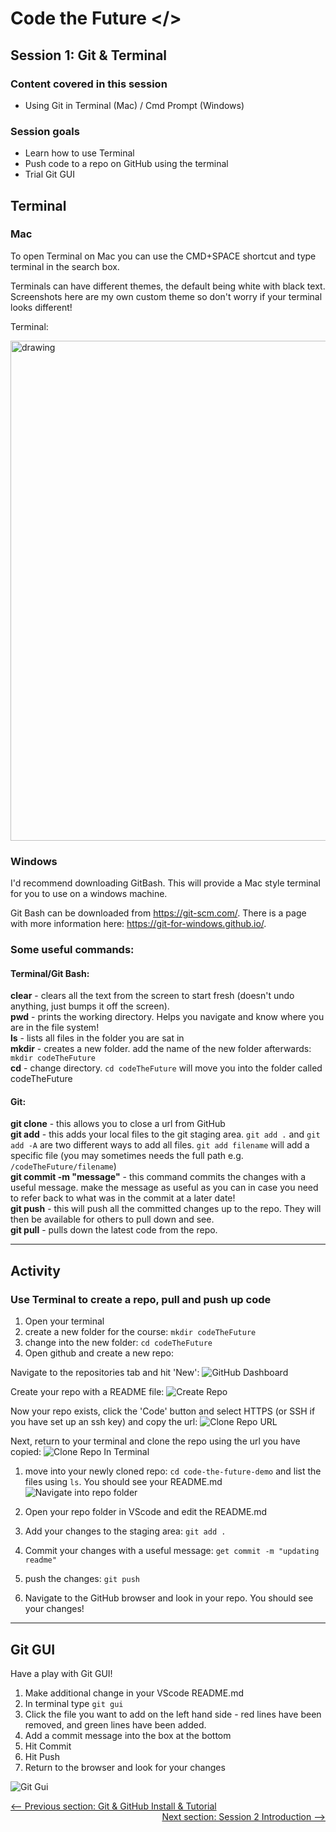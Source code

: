 # Code the Future </>

## Session 1: Git & Terminal

### Content covered in this session

- Using Git in Terminal (Mac) / Cmd Prompt (Windows)

### Session goals

- Learn how to use Terminal
- Push code to a repo on GitHub using the terminal
- Trial Git GUI

## Terminal

### Mac

To open Terminal on Mac you can use the CMD+SPACE shortcut and type terminal in the search box.

Terminals can have different themes, the default being white with black text. Screenshots here are my own custom theme so don't worry if your terminal looks different!

Terminal:

<img src="https://raw.githubusercontent.com/sarah-cic-uk/Code-the-Future/main/images/session1/terminal.png" alt="drawing" width="800"/>

### Windows

I'd recommend downloading GitBash. This will provide a Mac style terminal for you to use on a windows machine.

Git Bash can be downloaded from https://git-scm.com/. There is a page with more information here: https://git-for-windows.github.io/.

### Some useful commands:

#### Terminal/Git Bash:

**clear** - clears all the text from the screen to start fresh (doesn't undo anything, just bumps it off the screen).   
**pwd** - prints the working directory. Helps you navigate and know where you are in the file system!   
**ls** - lists all files in the folder you are sat in   
**mkdir** - creates a new folder. add the name of the new folder afterwards: `mkdir codeTheFuture`   
**cd** - change directory. `cd codeTheFuture` will move you into the folder called codeTheFuture   

#### Git:

**git clone** - this allows you to close a url from GitHub   
**git add** - this adds your local files to the git staging area. `git add .` and `git add -A` are two different ways to add all files. `git add filename` will add a specific file (you may sometimes needs the full path e.g. `/codeTheFuture/filename`)   
**git commit -m "message"** - this command commits the changes with a useful message. make the message as useful as you can in case you need to refer back to what was in the commit at a later date!   
**git push** - this will push all the committed changes up to the repo. They will then be available for others to pull down and see.   
**git pull** - pulls down the latest code from the repo.   

---

## Activity

### Use Terminal to create a repo, pull and push up code

1. Open your terminal
1. create a new folder for the course: `mkdir codeTheFuture`
1. change into the new folder: `cd codeTheFuture`
1. Open github and create a new repo:

Navigate to the repositories tab and hit 'New':
![GitHub Dashboard](https://raw.githubusercontent.com/sarah-cic-uk/Code-the-Future/main/images/session1/github_dashboard.png)

Create your repo with a README file:
![Create Repo](https://raw.githubusercontent.com/sarah-cic-uk/Code-the-Future/main/images/session1/create_repo.png)

Now your repo exists, click the 'Code' button and select HTTPS (or SSH if you have set up an ssh key) and copy the url:
![Clone Repo URL](https://raw.githubusercontent.com/sarah-cic-uk/Code-the-Future/main/images/session1/clone_url.png)

Next, return to your terminal and clone the repo using the url you have copied:
![Clone Repo In Terminal](https://raw.githubusercontent.com/sarah-cic-uk/Code-the-Future/main/images/session1/clone.png)

1. move into your newly cloned repo: `cd code-the-future-demo` and list the files using `ls`. You should see your README.md
   ![Navigate into repo folder](https://raw.githubusercontent.com/sarah-cic-uk/Code-the-Future/main/images/session1/open_repo_folder.png)

1. Open your repo folder in VScode and edit the README.md
1. Add your changes to the staging area: `git add .`
1. Commit your changes with a useful message: `get commit -m "updating readme"`
1. push the changes: `git push`
1. Navigate to the GitHub browser and look in your repo. You should see your changes!

---

## Git GUI

Have a play with Git GUI!

1. Make additional change in your VScode README.md
1. In terminal type `git gui`
1. Click the file you want to add on the left hand side - red lines have been removed, and green lines have been added.
1. Add a commit message into the box at the bottom
1. Hit Commit
1. Hit Push
1. Return to the browser and look for your changes

![Git Gui](https://raw.githubusercontent.com/sarah-cic-uk/Code-the-Future/main/images/session1/gitgui.png)

<div style="width: 100%">
<a href='intro_to_github.md'><-- Previous section: Git & GitHub Install & Tutorial</a>
<div align="right"><a  href='../session-2/README.md'>Next section: Session 2 Introduction --></a></div>
</div>
